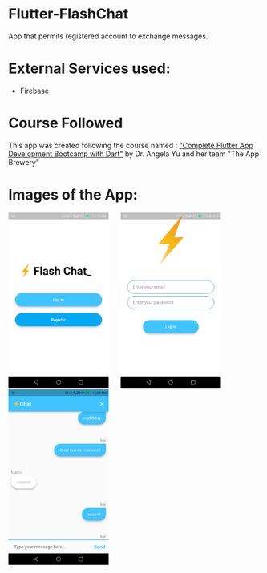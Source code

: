 # Flutter-FlashChat
 App that permits registered account to exchange messages.
 
# External Services used:
 - Firebase

# Course Followed
This app was created following the course named : <a href="https://www.udemy.com/course/flutter-bootcamp-with-dart/">"Complete Flutter App Development Bootcamp with Dart"</a> by Dr. Angela Yu and her team "The App Brewery"

# Images of the App:
<div class="display: inline-block">
 <picture style="padding-right: 20px">
  <img src="https://github.com/Simonotos/Flutter-FlashChat/blob/main/appImages/1.jpg" width="200" height="350">
 </picture>
 <picture style="padding-right: 20px">
  <img src="https://github.com/Simonotos/Flutter-FlashChat/blob/main/appImages/2.jpg" width="200" height="350">
 </picture>
  <picture style="padding-right: 20px">
  <img src="https://github.com/Simonotos/Flutter-FlashChat/blob/main/appImages/3.jpg" width="200" height="350">
 </picture>
</div>

